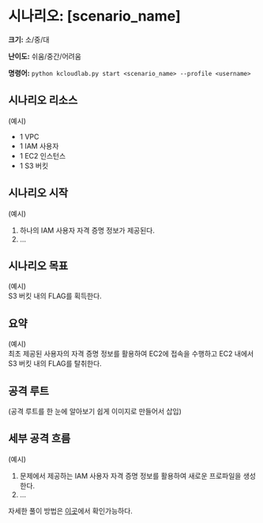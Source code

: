 # 시나리오: [scenario_name]
**크기:** 소/중/대

**난이도:** 쉬움/중간/어려움

**명령어:** `python kcloudlab.py start <scenario_name> --profile <username>`

## 시나리오 리소스
(예시)
- 1 VPC
- 1 IAM 사용자
- 1 EC2 인스턴스
- 1 S3 버킷

## 시나리오 시작
(예시)
1. 하나의 IAM 사용자 자격 증명 정보가 제공된다.
2. ...

## 시나리오 목표
(예시)  
S3 버킷 내의 FLAG를 획득한다.

## 요약
(예시)<br>
최초 제공된 사용자의 자격 증명 정보를 활용하여 EC2에 접속을 수행하고 EC2 내에서 S3 버킷 내의 FLAG를 탈취한다.


## 공격 루트
(공격 루트를 한 눈에 알아보기 쉽게 이미지로 만들어서 삽입)


## 세부 공격 흐름
(예시)
1. 문제에서 제공하는 IAM 사용자 자격 증명 정보를 활용하여 새로운 프로파일을 생성한다.
2. ...<br/>

자세한 풀이 방법은 [이곳](./cheat_sheet.md)에서 확인가능하다.  
